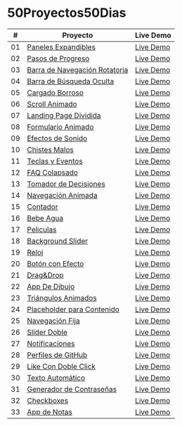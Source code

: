 # 50Proyectos50Dias

|  #  | Proyecto                                                                                                                     | Live Demo                                                                         |
| :-: | --------------------------------------------------------------------------------------------------------------------------- | --------------------------------------------------------------------------------- |
| 01  | [Paneles Expandibles](https://github.com/Pancratzia/50Proyectos50Dias/tree/main/01-Paneles_Expandibles)                             | [Live Demo](https://panelesexpandibles-pancratzia.netlify.app/)               |
| 02  | [Pasos de Progreso](https://github.com/Pancratzia/50Proyectos50Dias/tree/main/02-Pasos_De_Progreso)                             | [Live Demo](https://pasosdeprogreso-pancratzia.netlify.app/)               |
| 03  | [Barra de Navegación Rotatoria](https://github.com/Pancratzia/50Proyectos50Dias/tree/main/03-Barra_De_Navegacion_Rotatoria)                             | [Live Demo](https://barradenavegacionrotatoria-pancratzia.netlify.app/)               |
| 04  | [Barra de Búsqueda Oculta](https://github.com/Pancratzia/50Proyectos50Dias/tree/main/04-Barra_De_Busqueda_Oculta)                             | [Live Demo](https://barradebusquedaoculta-pancratzia.netlify.app/)               |
| 05  | [Cargado Borroso](https://github.com/Pancratzia/50Proyectos50Dias/tree/main/05-Cargado_Borroso)                             | [Live Demo](https://cargadoborroso-pancratzia.netlify.app/)               |
| 06  | [Scroll Animado](https://github.com/Pancratzia/50Proyectos50Dias/tree/main/06-Scroll_Animado)                             | [Live Demo](https://scrollanimado-pancratzia.netlify.app/)               |
| 07  | [Landing Page Dividida](https://github.com/Pancratzia/50Proyectos50Dias/tree/main/07-Landing_Page_Dividida)                             | [Live Demo](https://landingpagedividida-pancratzia.netlify.app/)               |
| 08  | [Formulario Animado](https://github.com/Pancratzia/50Proyectos50Dias/tree/main/08-Formulario_Animado)                             | [Live Demo](https://formularioanimado-pancratzia.netlify.app/)               |
| 09  | [Efectos de Sonido](https://github.com/Pancratzia/50Proyectos50Dias/tree/main/09-Efectos_De_Sonido)                             | [Live Demo](https://efectosdesonido-pancratzia.netlify.app/)               |
| 10  | [Chistes Malos](https://github.com/Pancratzia/50Proyectos50Dias/tree/main/10-Chistes_Malos)                             | [Live Demo](https://chistesmalos-pancratzia.netlify.app/)               |
| 11  | [Teclas y Eventos](https://github.com/Pancratzia/50Proyectos50Dias/tree/main/11-Teclas_Y_Eventos)                             | [Live Demo](https://teclasyeventos-pancratzia.netlify.app/)               |
| 12  | [FAQ Colapsado](https://github.com/Pancratzia/50Proyectos50Dias/tree/main/12-FAQ_Colapsado)                             | [Live Demo](https://faqcolapsado-pancratzia.netlify.app/)               |
| 13  | [Tomador de Decisiones](https://github.com/Pancratzia/50Proyectos50Dias/tree/main/13-Tomador_De_Decisiones)                             | [Live Demo](https://tomadordedecisiones-pancratzia.netlify.app/)               |
| 14  | [Navegación Animada](https://github.com/Pancratzia/50Proyectos50Dias/tree/main/14-Navegacion_Animada)                             | [Live Demo](https://navegacionanimada-pancratzia.netlify.app/)               |
| 15  | [Contador](https://github.com/Pancratzia/50Proyectos50Dias/tree/main/15-Contador)                             | [Live Demo](https://contador-pancratzia.netlify.app/)               |
| 16  | [Bebe Agua](https://github.com/Pancratzia/50Proyectos50Dias/tree/main/16-Bebe_Agua)                             | [Live Demo](https://bebeagua-pancratzia.netlify.app/)               |
| 17  | [Peliculas](https://github.com/Pancratzia/50Proyectos50Dias/tree/main/17-Peliculas)                             | [Live Demo](https://peliculas-pancratzia.netlify.app/)               |
| 18  | [Background Slider](https://github.com/Pancratzia/50Proyectos50Dias/tree/main/18-Background_Slider)                             | [Live Demo](https://backgroundslider-pancratzia.netlify.app/)               |
| 19  | [Reloj](https://github.com/Pancratzia/50Proyectos50Dias/tree/main/19-Reloj)                             | [Live Demo](https://reloj-pancratzia.netlify.app/)               |
| 20  | [Botón con Efecto](https://github.com/Pancratzia/50Proyectos50Dias/tree/main/20-Boton_Con_Efecto)                             | [Live Demo](https://botonconefecto-pancratzia.netlify.app/)               |
| 21  | [Drag&Drop](https://github.com/Pancratzia/50Proyectos50Dias/tree/main/21-Drag_N_Drop)                             | [Live Demo](https://dragndrop-pancratzia.netlify.app/)               |
| 22  | [App De Dibujo](https://github.com/Pancratzia/50Proyectos50Dias/tree/main/22-App_Dibujo)                             | [Live Demo](https://appdibujo-pancratzia.netlify.app/)               |
| 23  | [Triángulos Animados](https://github.com/Pancratzia/50Proyectos50Dias/tree/main/23-Triangulos)                             | [Live Demo](https://triangulos-pancratzia.netlify.app/)               |
| 24  | [Placeholder para Contenido](https://github.com/Pancratzia/50Proyectos50Dias/tree/main/24-Placeholder_Para_Contenido)                             | [Live Demo](https://placeholderparacontenido-pancratzia.netlify.app/)               |
| 25  | [Navegación Fija](https://github.com/Pancratzia/50Proyectos50Dias/tree/main/25-Navegacion_Fija)                             | [Live Demo](https://navegacionfija-pancratzia.netlify.app/)               |
| 26  | [Slider Doble](https://github.com/Pancratzia/50Proyectos50Dias/tree/main/26-Slider_Doble)                             | [Live Demo](https://sliderdoble-pancratzia.netlify.app/)               |
| 27  | [Notificaciones](https://github.com/Pancratzia/50Proyectos50Dias/tree/main/27-Notificaciones)                             | [Live Demo](https://notificaciones-pancratzia.netlify.app/)               |
| 28  | [Perfiles de GitHub](https://github.com/Pancratzia/50Proyectos50Dias/tree/main/28-Perfiles_De_GitHub)                             | [Live Demo](https://perfilesdegithub-pancratzia.netlify.app/)               |
| 29  | [Like Con Doble Click](https://github.com/Pancratzia/50Proyectos50Dias/tree/main/29-Like_Con_Doble_Click)                             | [Live Demo](https://likecondobleclick-pancratzia.netlify.app/)               |
| 30  | [Texto Automático](https://github.com/Pancratzia/50Proyectos50Dias/tree/main/30-Texto_Automatico)                             | [Live Demo](https://textoautomatico-pancratzia.netlify.app/)               |
| 31  | [Generador de Contraseñas](https://github.com/Pancratzia/50Proyectos50Dias/tree/main/31-Generador_De_Password)                             | [Live Demo](https://generadordepassword-pancratzia.netlify.app/)               |
| 32  | [Checkboxes](https://github.com/Pancratzia/50Proyectos50Dias/tree/main/32-Checkboxes)                             | [Live Demo](https://checkboxes-pancratzia.netlify.app/)               |
| 33  | [App de Notas](https://github.com/Pancratzia/50Proyectos50Dias/tree/main/33-App_De_Notas)                             | [Live Demo](https://appdenotas-pancratzia.netlify.app/)               |